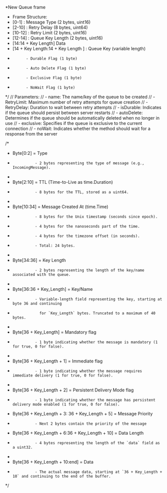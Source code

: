 *New Queue frame
* Frame Structure:
* [0-1]   : Message Type (2 bytes, uint16)
* [2-10]  : Retry Delay (8 bytes, uint64)
* [10-12] : Retry Limit (2 bytes, uint16)
* [12-14] : Queue Key Length (2 bytes, uint16)
* [14:14 + Key Length] Data
* [14 + Key Length:14 + Key Length ]   : Queue Key (variable length)
*           - Durable Flag (1 byte)
*           - Auto Delete Flag (1 byte)
*           - Exclusive Flag (1 byte)
*           - NoWait Flag (1 byte)
 */
// Parameters:
//   - name: The name/key of the queue to be created
//   - RetryLimit: Maximum number of retry attempts for queue creation
//   - RetryDelay: Duration to wait between retry attempts
//   - isDurable: Indicates if the queue should persist between server restarts
//   - autoDelete: Determines if the queue should be automatically deleted when no longer in use
//   - exclusive: Specifies if the queue is exclusive to the current connection
//   - noWait: Indicates whether the method should wait for a response from the server


/*
 *  Byte[0:2]   = Type
 *               - 2 bytes representing the type of message (e.g., IncomingMessage).
 *
 *  Byte[2:10]  = TTL (Time-to-Live as time.Duration)
 *               - 8 bytes for the TTL, stored as a uint64.
 *
 *  Byte[10:34] = Message Created At (time.Time)
 *               - 8 bytes for the Unix timestamp (seconds since epoch).
 *               - 4 bytes for the nanoseconds part of the time.
 *               - 4 bytes for the timezone offset (in seconds).
 *               - Total: 24 bytes.
 *
 *  Byte[34:36] = Key Length
 *               - 2 bytes representing the length of the key/name associated with the queue.
 *
 *  Byte[36:36 + Key_Length] = Key/Name
 *               - Variable-length field representing the key, starting at byte 36 and continuing
 *                 for `Key_Length` bytes. Truncated to a maximum of 40 bytes.
 *
 *  Byte[36 + Key_Length] = Mandatory flag
 *               - 1 byte indicating whether the message is mandatory (1 for true, 0 for false).
 *
 *  Byte[36 + Key_Length + 1] = Immediate flag
 *               - 1 byte indicating whether the message requires immediate delivery (1 for true, 0 for false).
 *
 *  Byte[36 + Key_Length + 2] = Persistent Delivery Mode flag
 *               - 1 byte indicating whether the message has persistent delivery mode enabled (1 for true, 0 for false).

 *  Byte[36 + Key_Length + 3: 36 + Key_Length + 5] = Message Priority
 *               - Next 2 bytes contain the priority of the message

 *  Byte[36 + Key_Length + 6:36 + Key_Length + 10] = Data Length
 *               - 4 bytes representing the length of the `data` field as a uint32.
 *
 *  Byte[36 + Key_Length + 10:end] = Data
 *               - The actual message data, starting at `36 + Key_Length + 10` and continuing to the end of the buffer.
 */
